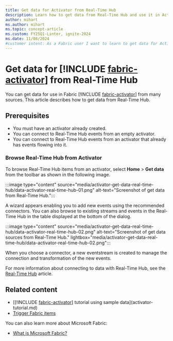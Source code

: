 ```yaml
---
title: Get data for Activator from Real-Time Hub
description: Learn how to get data from Real-Time Hub and use it in Activator to enhance your application's functionality.
author: mihart
ms.author: mihart
ms.topic: concept-article
ms.custom: FY25Q1-Linter, ignite-2024
ms.date: 11/08/2024
#customer intent: As a Fabric user I want to learn to get data for Activator from Real-Time Hub.
---
```


# Get data for [!INCLUDE [fabric-activator](../includes/fabric-activator.md)] from Real-Time Hub

You can get data for use in Fabric [!INCLUDE [fabric-activator](../includes/fabric-activator.md)] from many sources. This article describes how to get data from Real-Time Hub. 

## Prerequisites

* You must have an activator already created.
* You can connect to Real-Time Hub events from an empty activator.
* You can connect to Real-Time Hub events from an activator that already has events flowing into it.

### Browse Real-Time Hub from Activator

To browse Real-Time Hub items from an activator, select **Home** > **Get data** from the toolbar as shown in the following image.

:::image type="content" source="media/activator-get-data-real-time-hub/data-activator-real-time-hub-01.png" alt-text="Screenshot of get data from Real-Time Hub.":::

A wizard appears enabling you to add new events using the recommended connectors. You can also browse to existing streams and events in the Real-Time Hub in the table displayed at the bottom of the dialog.

:::image type="content" source="media/activator-get-data-real-time-hub/data-activator-real-time-hub-02.png" alt-text="Screenshot of get data sources from Real-Time Hub." lightbox="media/activator-get-data-real-time-hub/data-activator-real-time-hub-02.png":::

When you choose a connector, a new eventstream is created to manage the connection and transformation of the new events.

For more information about connecting to data with Real-Time Hub, see the [Real-Time Hub](../../real-time-hub/real-time-hub-overview.md) article.

## Related content

* [[!INCLUDE [fabric-activator](../includes/fabric-activator.md)] tutorial using sample data](activator-tutorial.md)
* [Trigger Fabric items](activator-trigger-fabric-items.md)

You can also learn more about Microsoft Fabric:

* [What is Microsoft Fabric?](../../get-started/microsoft-fabric-overview.md)
